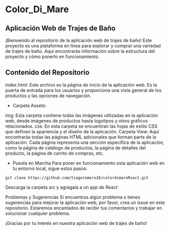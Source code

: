# Color_Di_Mare
## Aplicación Web de Trajes de Baño
¡Bienvenido al repositorio de la aplicación web de trajes de baño! Este proyecto es una plataforma en línea para explorar y comprar una variedad de trajes de baño. Aquí encontrarás información sobre la estructura del proyecto y cómo ponerlo en funcionamiento.

## Contenido del Repositorio
index.html: Este archivo es la página de inicio de la aplicación web. Es la puerta de entrada para los usuarios y proporciona una vista general de los productos y las opciones de navegación.

* Carpeta Assets:

img: Esta carpeta contiene todas las imágenes utilizadas en la aplicación web, desde imágenes de productos hasta logotipos y otros gráficos relacionados.
css: En esta carpeta se encuentran las hojas de estilo CSS que definen la apariencia y el diseño de la aplicación.
Carpeta View: Aquí encontrarás todas las páginas HTML adicionales que forman parte de la aplicación. Cada página representa una sección específica de la aplicación, como la página de catálogo de productos, la página de detalles del producto, la página de carrito de compras, etc.

* Puesta en Marcha
Para poner en funcionamiento esta aplicación web en tu entorno local, sigue estos pasos:
```
git clone https://github.com/tiagoromero18/colordimareRxact.git
```

Descarga la carpeta src y agragala a un app de React


Problemas y Sugerencias
Si encuentras algún problema o tienes sugerencias para mejorar la aplicación web, por favor, crea un issue en este repositorio. Estaremos encantados de recibir tus comentarios y trabajar en solucionar cualquier problema.

¡Gracias por tu interés en nuestra aplicación web de trajes de baño!
